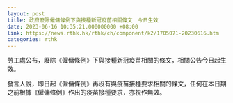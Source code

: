 ```yaml
---
layout: post
title: 政府廢除僱傭條例下與接種新冠疫苗相關條文　今日生效
date: 2023-06-16 10:35:21.000000000 +08:00
link: https://news.rthk.hk/rthk/ch/component/k2/1705071-20230616.htm
categories: rthk
---
```


勞工處公布，廢除《僱傭條例》下與接種新冠疫苗相關的條文，相關公告今日起生效。

發言人說，即日起《僱傭條例》再沒有與疫苗接種要求相關的條文，任何在本日期之前根據《僱傭條例》作出的疫苗接種要求，亦視作無效。 

　　
